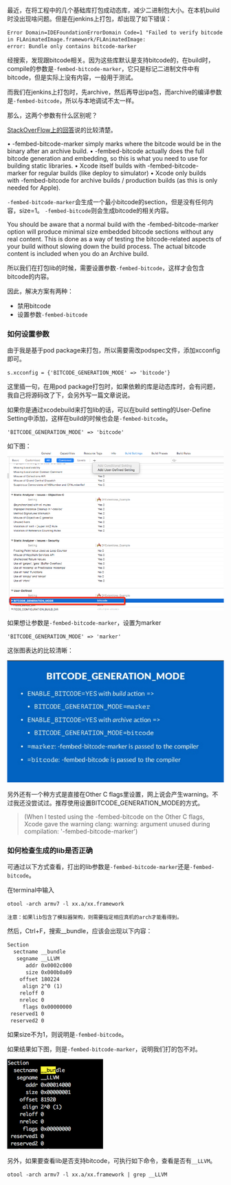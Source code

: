最近，在将工程中的几个基础库打包成动态库，减少二进制包大小。在本机build时没出现啥问题。但是在jenkins上打包，却出现了如下错误：

```
Error Domain=IDEFoundationErrorDomain Code=1 "Failed to verify bitcode in FLAnimatedImage.framework/FLAnimatedImage:
error: Bundle only contains bitcode-marker 
```

经搜索，发现跟bitcode相关。因为这些库默认是支持bitcode的，在build时，compile的参数是`-fembed-bitcode-marker`，它只是标记二进制文件中有bitcode，但是实际上没有内容，一般用于测试。

而我们在jenkins上打包时，先archive，然后再导出ipa包，而archive的编译参数是`-fembed-bitcode`，所以与本地调试不太一样。

那么，这两个参数有什么区别呢？

[StackOverFlow上的回答](https://stackoverflow.com/questions/31233395/ios-library-to-bitcode)说的比较清楚。

> 
•	-fembed-bitcode-marker simply marks where the bitcode would be in the binary after an archive build.
•	-fembed-bitcode actually does the full bitcode generation and embedding, so this is what you need to use for building static libraries.
•	Xcode itself builds with -fembed-bitcode-marker for regular builds (like deploy to simulator)
•	Xcode only builds with -fembed-bitcode for archive builds / production builds (as this is only needed for Apple).


`-fembed-bitcode-marker`会生成一个最小bitcode的section，但是没有任何内容，size=1。
`-fembed-bitcode`则会生成bitcode的相关内容。

> 
You should be aware that a normal build with the -fembed-bitcode-marker option will produce minimal size embedded bitcode sections without any real content. This is done as a way of testing the bitcode-related aspects of your build without slowing down the build process. The actual bitcode content is included when you do an Archive build.

所以我们在打包lib的时候，需要设置参数`-fembed-bitcode`，这样才会包含bitcode的内容。

因此，解决方案有两种：

* 禁用bitcode
* 设置参数`-fembed-bitcode`

### 如何设置参数

由于我是基于pod package来打包，所以需要需改podspec文件，添加xcconfig即可。

```
s.xcconfig = {'BITCODE_GENERATION_MODE' => 'bitcode'}
```

这里插一句，在用pod package打包时，如果依赖的库是动态库时，会有问题，我自己将源码改了下，会另外写一篇文章说说。

如果你是通过xcodebuild来打包lib的话，可以在build setting的User-Define Setting中添加，这样在build的时候也会是`-fembed-bitcode`。

```
'BITCODE_GENERATION_MODE' => 'bitcode'
```

如下图：
![2](2.png)

如果想让参数是`-fembed-bitcode-marker`，设置为marker

```
'BITCODE_GENERATION_MODE' => 'marker'
```

这张图表达的比较清晰：

![1](3.png)

另外还有一个种方式是直接在Other C flags里设置，网上说会产生warning。不过我还没尝试过。推荐使用设置BITCODE_GENERATION_MODE的方式。

> (When I tested using the -fembed-bitcode on the Other C flags, Xcode gave the warning clang: warning: argument unused during compilation: '-fembed-bitcode-marker')

### 如何检查生成的lib是否正确

可通过以下方式查看，打出的lib参数是`-fembed-bitcode-marker`还是`-fembed-bitcode`。

在terminal中输入

```
otool -arch armv7 -l xx.a/xx.framework
```

`注意：如果lib包含了模拟器架构，则需要指定相应真机的arch才能看得到。`

然后，Ctrl+F，搜索__bundle，应该会出现以下内容：

```
Section
  sectname __bundle
   segname __LLVM
      addr 0x0002c000
      size 0x000b0a09
    offset 180224
     align 2^0 (1)
    reloff 0
    nreloc 0
     flags 0x00000000
 reserved1 0
 reserved2 0
```

如果size不为1，则说明是`-fembed-bitcode`。

如果结果如下图，则是`-fembed-bitcode-marker`，说明我们打的包不对。

![1](1.png)

另外，如果要查看lib是否支持bitcode，可执行如下命令，查看是否有`__LLVM`。

```
otool -arch armv7 -l xx.a/xx.framework | grep __LLVM
```



